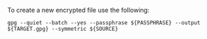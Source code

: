 To create a new encrypted file use the following:

```gpg --quiet --batch --yes --passphrase ${PASSPHRASE} --output ${TARGET.gpg} --symmetric ${SOURCE}```
